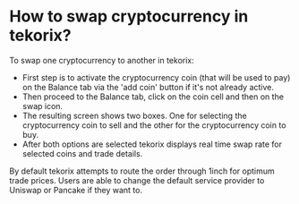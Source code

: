 # How to swap cryptocurrency in tekorix?

To swap one cryptocurrency to another in tekorix:
- First step is to activate the cryptocurrency coin (that will be used to pay) on the Balance tab via the 'add coin' button if it's not already active.
- Then proceed to the Balance tab, click on the coin cell and then on the swap icon.
- The resulting screen shows two boxes. One for selecting the cryptocurrency coin to sell and the other for the cryptocurrency coin to buy.
- After both options are selected tekorix displays real time swap rate for selected coins and trade details.

By default tekorix attempts to route the order through 1inch for optimum trade prices. Users are able to change the default service provider to Uniswap or Pancake if they want to.

